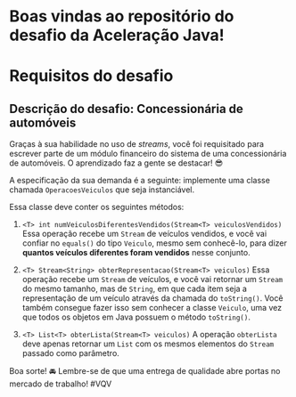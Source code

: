 # Boas vindas ao repositório do desafio da Aceleração Java!

# Requisitos do desafio

## Descrição do desafio: Concessionária de automóveis

Graças à sua habilidade no uso de *streams*, você foi requisitado para escrever parte de um módulo financeiro do sistema de uma concessionária de automóveis. O aprendizado faz a gente se destacar! 😎

A especificação da sua demanda é a seguinte: implemente uma classe chamada `OperacoesVeiculos` que seja instanciável.

Essa classe deve conter os seguintes métodos:

1. `<T> int numVeiculosDiferentesVendidos(Stream<T> veiculosVendidos)`
Essa operação recebe um `Stream` de veículos vendidos, e você vai confiar no `equals()` do tipo `Veiculo`, mesmo sem conhecê-lo, para dizer **quantos veículos diferentes foram vendidos** nesse conjunto.

2. `<T> Stream<String> obterRepresentacao(Stream<T> veiculos)`
Essa operação recebe um `Stream` de veículos, e você vai retornar um `Stream` do mesmo tamanho, mas de `String`, em que cada item seja a representação de um veículo através da chamada do `toString()`. Você também consegue fazer isso sem conhecer a classe `Veiculo`, uma vez que todos os objetos em Java possuem o método `toString()`.

3. `<T> List<T> obterLista(Stream<T> veiculos)`
A operação `obterLista` deve apenas retornar um `List` com os mesmos elementos do `Stream` passado como parâmetro.

Boa sorte! 🚘 Lembre-se de que uma entrega de qualidade abre portas no mercado de trabalho! #VQV

